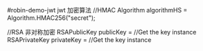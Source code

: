 #robin-demo-jwt
jwt 加密算法
//HMAC
Algorithm algorithmHS = Algorithm.HMAC256("secret");

//RSA 非对称加密
RSAPublicKey publicKey = //Get the key instance
RSAPrivateKey privateKey = //Get the key instance

